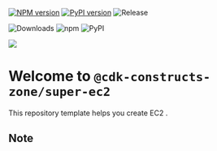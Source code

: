 [![NPM version](https://badge.fury.io/js/%40cdk-constructs-zone%2Fsuper-ec2.svg)](https://badge.fury.io/js/%40cdk-constructs-zone%2Fsuper-ec2)
[![PyPI version](https://badge.fury.io/py/super-ec2.svg)](https://badge.fury.io/py/super-ec2)
![Release](https://github.com/cdk-constructs-zone/super-ec2/workflows/Release/badge.svg)

![Downloads](https://img.shields.io/badge/-DOWNLOADS:-brightgreen?color=gray)
![npm](https://img.shields.io/npm/dt/@cdk-constructs-zone/super-ec2?label=npm&color=orange)
![PyPI](https://img.shields.io/pypi/dm/super-ec2?label=pypi&color=blue)

![](https://img.shields.io/badge/jenkins-ec2-green=?style=plastic&logo=appveyor)

# Welcome to `@cdk-constructs-zone/super-ec2`

This repository template helps you create EC2 .

## Note
